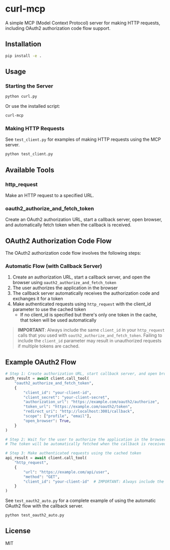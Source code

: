# curl-mcp

A simple MCP (Model Context Protocol) server for making HTTP requests, including OAuth2 authorization code flow support.

## Installation

```bash
pip install -e .
```

## Usage

### Starting the Server

```bash
python curl.py
```

Or use the installed script:

```bash
curl-mcp
```

### Making HTTP Requests

See `test_client.py` for examples of making HTTP requests using the MCP server.

```bash
python test_client.py
```

## Available Tools

### http_request

Make an HTTP request to a specified URL.

### oauth2_authorize_and_fetch_token

Create an OAuth2 authorization URL, start a callback server, open browser, and automatically fetch token when the callback is received.


## OAuth2 Authorization Code Flow

The OAuth2 authorization code flow involves the following steps:

### Automatic Flow (with Callback Server)

1. Create an authorization URL, start a callback server, and open the browser using `oauth2_authorize_and_fetch_token`
2. The user authorizes the application in the browser
3. The callback server automatically receives the authorization code and exchanges it for a token
4. Make authenticated requests using `http_request` with the client_id parameter to use the cached token
   - If no client_id is specified but there's only one token in the cache, that token will be used automatically

> **IMPORTANT**: Always include the same `client_id` in your `http_request` calls that you used with `oauth2_authorize_and_fetch_token`. Failing to include the `client_id` parameter may result in unauthorized requests if multiple tokens are cached.

## Example OAuth2 Flow

```python
# Step 1: Create authorization URL, start callback server, and open browser
auth_result = await client.call_tool(
    "oauth2_authorize_and_fetch_token",
    {
        "client_id": "your-client-id",
        "client_secret": "your-client-secret",
        "authorization_url": "https://example.com/oauth2/authorize",
        "token_url": "https://example.com/oauth2/token",
        "redirect_uri": "http://localhost:3001/callback",
        "scope": ["profile", "email"],
        "open_browser": True,
    }
)

# Step 2: Wait for the user to authorize the application in the browser
# The token will be automatically fetched when the callback is received

# Step 3: Make authenticated requests using the cached token
api_result = await client.call_tool(
    "http_request",
    {
        "url": "https://example.com/api/user",
        "method": "GET",
        "client_id": "your-client-id"  # IMPORTANT: Always include the same client_id used in oauth2_authorize_and_fetch_token
    }
)
```

See `test_oauth2_auto.py` for a complete example of using the automatic OAuth2 flow with the callback server.

```bash
python test_oauth2_auto.py
```

## License

MIT
